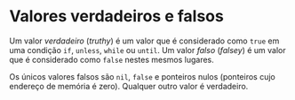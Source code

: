 # Valores verdadeiros e falsos

Um valor *verdadeiro* (_truthy_) é um valor que é considerado como `true` em uma condição `if`, `unless`, `while` ou `until`. Um valor *falso* (_falsey_) é um valor que é considerado como `false` nestes mesmos lugares.

Os únicos valores falsos são `nil`, `false` e ponteiros nulos (ponteiros cujo endereço de memória é zero). Qualquer outro valor é verdadeiro.
